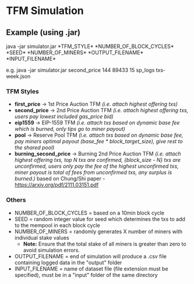 # TFM Simulation

## Example (using .jar)
java -jar simulator.jar \*TFM_STYLE\* \*NUMBER_OF_BLOCK_CYCLES\* \*SEED\* \*NUMBER_OF_MINERS\* \*OUTPUT_FILENAME\* \*INPUT_FILENAME\*

e.g. java -jar simulator.jar second_price 144 89433 15 sp_logs txs-week.json

### TFM Styles
- **first_price** -> 1st Price Auction TFM *(i.e. attach highest offering txs)*
- **second_price** -> 2nd Price Auction TFM *(i.e. attach highest offering txs, users pay lowest included gas_price bid)*
- **eip1559** -> EIP-1559 TFM *(i.e. attach txs based on dynamic base fee which is burned, only tips go to miner payout)*
- **pool** -> Reserve Pool TFM *(i.e. attach txs based on dynamic base fee, pay miners optimal payout (base_fee * block_target_size), give rest to the shared pool)*
- **burning_second_price** -> Burning 2nd Price Auction TFM *(i.e. attach highest offering txs, top N txs are confirmed, {block_size - N} txs are unconfirmed, users only pay the fee of the highest unconfirmed txs, miner payout is total of fees from unconfirmed txs, any surplus is burned.)* based on Chung/Shi paper - https://arxiv.org/pdf/2111.03151.pdf

### Others
- NUMBER_OF_BLOCK_CYCLES = based on a 10min block cycle
- SEED = random integer value for seed which determines the txs to add to the mempool in each block cycle
- NUMBER_OF_MINERS = randomly generates X number of miners with individual stake values
  - **Note:** Ensure that the total stake of all miners is greater than zero to avoid simulation errors.
- OUTPUT_FILENAME = end of simulation will produce a .csv file containing logged data in the "output" folder
- INPUT_FILENAME = name of dataset file (file extension must be specified), must be in a "input" folder of the same directory
